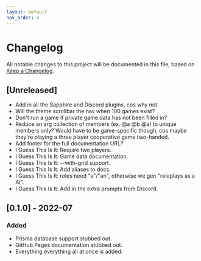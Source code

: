 ```yaml
---
layout: default
nav_order: 4
---
```


# Changelog
All notable changes to this project will be documented in this file,
based on [Keep a Changelog](https://keepachangelog.com/en/1.0.0/).

## [Unreleased]

- Add in all the Sapphire and Discord plugins, cos why not.
- Will the theme scrollbar the nav when 100 games exist?
- Don't run a game if private game data has not been filled in?
- Reduce an arg collection of members (ex. @a @b @a) to unique members only?
  Would have to be game-specific though, cos maybe they're playing a three
  player cooperative game two-handed.
- Add footer for the full documentation URL?
- I Guess This Is It: Require two players.
- I Guess This Is It: Game data documentation.
- I Guess This Is It: --with-grid support.
- I Guess This Is It: Add aliases to docs.
- I Guess This Is It: roles need "a"/"an", otherwise we gen "roleplays as a AI".
- I Guess This Is It: Add in the extra prompts from Discord.

## [0.1.0] - 2022-07

### Added

- Prisma database support stubbed out.
- GitHub Pages documentation stubbed out.
- Everything everything all at once is added. 
